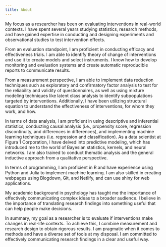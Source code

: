 ```yaml
---
title: About
---
```


My focus as a researcher has been on evaluating interventions in real-world contexts. I have spent several years studying statistics, research methods, and have gained expertise in conducting and designing experiments and observational studies to test intervention effects. 

From an evaluation standpoint, I am proficient in conducting efficacy and effectiveness trials. I am able to identify theory of change of interventions and use it to create models and select instruments. I know how to develop monitoring and evaluation systems and create automatic reproducible reports to communicate results. 

From a measurement perspective, I am able to implement data reduction techniques such as exploratory and confirmatory factor analysis to test for the reliability and validity of questionnaires, as well as using mixture modeling techniques like latent class analysis to identify subpopulations targeted by interventions. Additionally, I have been utilizing structural equation to understand the effectiveness of interventions, for whom they work, and how. 

In terms of data analysis, I am proficient in using descriptive and inferential statistics, conducting causal analysis (i.e., propensity score, regression discontinuity, and differences in differences), and implementing machine learning techniques (i.e. regression and classification). As a data scientist at Figura 1 Corporation, I have delved into predictive modeling, which has introduced me to the world of Bayesian statistics, kernels, and neural networks. I am also trained to conduct thematic analysis and the general inductive approach from a qualitative perspective. 

In terms of programming, I am proficient in R and have experience using Python and Julia to implement machine learning. I am also skilled in creating webpages using Blogdown, Git, and Netlify, and can use shiny for web applications. 

My academic background in psychology has taught me the importance of effectively communicating complex ideas to a broader audience. I believe in the importance of translating research findings into something useful that can help people make decisions. 

In summary, my goal as a researcher is to evaluate if interventions make changes in real-life contexts. To achieve this, I combine measurement and research design to obtain rigorous results. I am pragmatic when it comes to methods and have a diverse set of tools at my disposal. I am committed to effectively communicating research findings in a clear and useful way.
